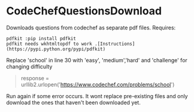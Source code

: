 # CodeChefQuestionsDownload
Downloads questions from codechef as separate pdf files.
Requires:
```
pdfkit :pip install pdfkit
pdfkit needs wkhtmltopdf to work .[Instructions] (https://pypi.python.org/pypi/pdfkit)
```
Replace 'school' in line 30 with 'easy', 'medium','hard' and 'challenge' for changing difficulty 
>response = urllib2.urlopen('https://www.codechef.com/problems/school')

Run again if some error occurs. It wont replace pre-existing files and only download the ones that haven't been downloaded yet.
